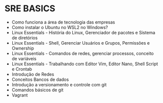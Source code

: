 # SRE BASICS

- Como funciona a área de tecnologia das empresas
- Como instalar o Ubuntu no WSL2 no Windows?
- Linux Essentials - História do Linux, Gerenciador de pacotes e Sistema de diretórios
- Linux Essentials - Shell, Gerenciar Usuários e Grupos, Permissões e Ownership
- Linux Essentials - Comandos de redes, gerenciar processos, conceito de variáveis
- Linux Essentials - Trabalhando com Editor Vim, Editor Nano, Shell Script e Crontab
- Introdução de Redes
- Conceitos Bancos de dados
- Introdução a versionamento e controle com git
- Comandos básicos de git
- Vagrant
